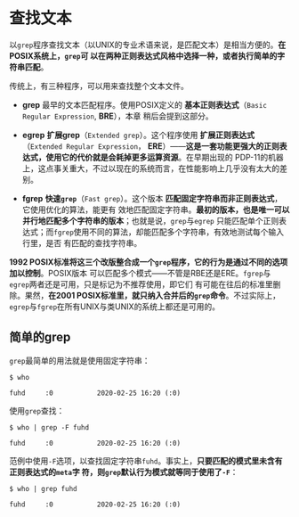 查找文本
===================================================================================
以`grep`程序查找文本（以UNIX的专业术语来说，是匹配文本）是相当方便的。**在POSIX系统上，`grep`可
以在两种正则表达式风格中选择一种，或者执行简单的字符串匹配**。

传统上，有三种程序，可以用来查找整个文本文件。

+ **grep**
最早的文本匹配程序。使用POSIX定义的 **基本正则表达式**（`Basic Regular Expression`, **BRE**），本章
稍后会提到这部分。

+ **egrep**
**扩展grep**（`Extended grep`）。这个程序使用 **扩展正则表达式**（`Extended Regular Expression`，
**ERE**）——**这是一套功能更强大的正则表达式，使用它的代价就是会耗掉更多运算资源**。在早期出现的
PDP-11的机器上，这点事关重大，不过以现在的系统而言，在性能影响上几乎没有太大的差别。

+ **fgrep**
**快速`grep`**（`Fast grep`）。这个版本 **匹配固定字符串而非正则表达式**，它使用优化的算法，能更有
效地匹配固定字符串。**最初的版本，也是唯一可以并行地匹配多个字符串的版本**；也就是说，`grep`与`egrep`
只能匹配单个正则表达式；而`fgrep`使用不同的算法，却能匹配多个字符串，有效地测试每个输入行里，是否
有匹配的查找字符串。

**1992 POSIX标准将这三个改版整合成一个`grep`程序，它的行为是通过不同的选项加以控制**。POSIX版本
可以匹配多个模式——不管是RBE还是ERE。`fgrep`与`egrep`两者还是可用，只是标记为不推荐使用，即它们
有可能在往后的标准里删除。果然，**在2001 POSIX标准里，就只纳入合并后的`grep`命令**。不过实际上，
`egrep`与`fgrep`在所有UNIX与类UNIX的系统上都还是可用的。

## 简单的grep
`grep`最简单的用法就是使用固定字符串：
```shell
$ who

fuhd     :0           2020-02-25 16:20 (:0)
```
使用`grep`查找：
```shell
$ who | grep -F fuhd

fuhd     :0           2020-02-25 16:20 (:0)
```
范例中使用`-F`选项，以查找固定字符串`fuhd`。事实上，**只要匹配的模式里未含有正则表达式的`meta`字
符，则`grep`默认行为模式就等同于使用了`-F`**：
```shell
$ who | grep fuhd

fuhd     :0           2020-02-25 16:20 (:0)
```






